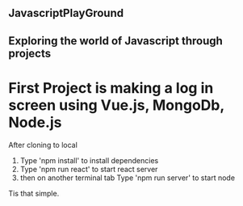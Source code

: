 ## JavascriptPlayGround
## Exploring the world of Javascript through projects

# First Project is making a log in screen using Vue.js, MongoDb, Node.js

After cloning to local

1) Type 'npm install' to install dependencies
2) Type 'npm run react' to start react server
3) then on another terminal tab Type 'npm run server' to start node

Tis that simple.

